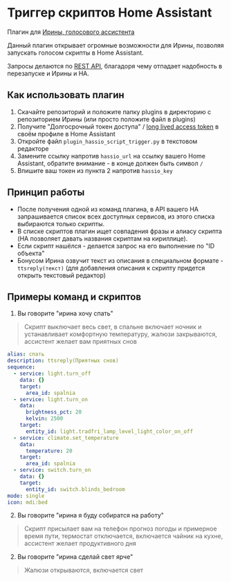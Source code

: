 # Триггер скриптов Home Assistant
Плагин для [Ирины, голосового ассистента](https://github.com/janvarev/Irene-Voice-Assistant)

Данный плагин открывает огромные возможности для Ирины, позволяя запускать голосом скрипты в Home Assistant.

Запросы делаются по [REST API](https://developers.home-assistant.io/docs/api/rest/), благадоря чему отпадает надобность в перезапуске и Ирины и HA.

## Как использовать плагин
1. Скачайте репозиторий и положите папку plugins в директорию с репозиторием Ирины (или просто положите файл в plugins)
2. Получите "Долгосрочный токен доступа" / [long lived access token](https://developers.home-assistant.io/docs/auth_api/#long-lived-access-token) в своём профиле в Home Assistant
3. Откройте файл `plugin_hassio_script_trigger.py` в текстовом редакторе
4. Замените ссылку напротив `hassio_url` на ссылку вашего Home Assistant, обратите внимание - в конце должен быть символ `/`
5. Впишите ваш токен из пункта 2 напротив `hassio_key`

## Принцип работы
- После получения одной из команд плагина, в API вашего HA запрашивается список всех доступных сервисов, из этого списка выбираются только скрипты.
- В списке скриптов плагин ищет совпадения фразы и алиасу скрипта (HA позволяет давать названия скриптам на кириллице).
- Если скрипт нашёлся - делается запрос на его выполнение по "ID объекта"
- Бонусом Ирина озвучит текст из описания в специальном формате - `ttsreply(текст)` (для добавления описания к скрипту придется открыть текстовый редактор)

## Примеры команд и скриптов
1. Вы говорите "ирина хочу спать"

>Скрипт выключает весь свет, в спальне включает ночник и устанавливает комфортную температуру, жалюзи закрываются, ассистент желает вам приятных снов

```YAML
alias: спать
description: ttsreply(Приятных снов)
sequence:
  - service: light.turn_off
    data: {}
    target:
      area_id: spalnia
  - service: light.turn_on
    data:
      brightness_pct: 20
      kelvin: 2500
    target:
      entity_id: light.tradfri_lamp_level_light_color_on_off
  - service: climate.set_temperature
    data:
      temperature: 20
    target:
      area_id: spalnia
  - service: switch.turn_on
    data: {}
    target:
      entity_id: switch.blinds_bedroom
mode: single
icon: mdi:bed
```

2. Вы говорите "ирина я буду собиратся на работу"

>Скрипт присылает вам на телефон прогноз погоды и примерное время пути, термостат отключается, включается чайник на кухне, ассистент желает  продуктивного дня

2. Вы говорите "ирина сделай свет ярче"

>Жалюзи открываются, включается свет
